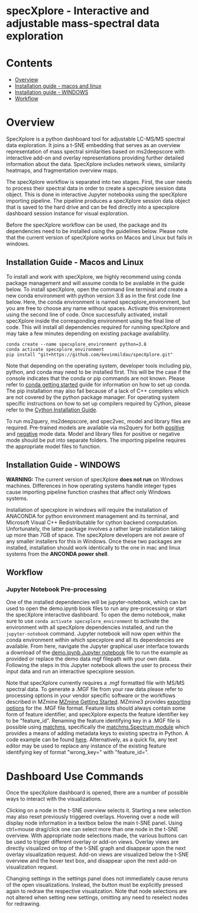 # specXplore - Interactive and adjustable mass-spectral data exploration

# Contents

* [Overview](https://github.com/kevinmildau/specXplore#overview)
* [Installation guide - macos and linux](https://github.com/kevinmildau/specXplore#installation-guide---macos-and-linux)
* [Installation guide - WINDOWS](https://github.com/kevinmildau/specXplore#installation-guide---windows-in-development)
* [Workflow](https://github.com/kevinmildau/specXplore#workflow)

# Overview

SpecXplore is a python dashboard tool for adjustable LC-MS/MS spectral data exploration. It joins a t-SNE embedding that serves as an overview representation of mass spectral similarities based on ms2deepscore with interactive add-on and overlay representations providing further detailed information about the data. SpecXplore includes network views, similarity heatmaps, and fragmentation overview maps.

The specXplore workflow is separated into two stages. 
First, the user needs to process their spectral data in order to create a specxplore session data object. This is done in interactive Jupyter notebooks using the specXplore importing pipeline. The pipeline produces a specXplore session data object that is saved to the hard drive and can be fed directly into a specxplore dashboard session instance for visual exploration.

Before the specXplore workflow can be used, the package and its dependencies need to be installed using the guidelines below. Please note that the current version of specXplore works on Macos and Linux but fails in windows.

## Installation Guide - Macos and Linux

To install and work with specXplore, we highly recommend using conda package management and will assume conda to be available in the guide below. 
To install specXplore, open the command line terminal and create a new conda environment with python version 3.8 as in the first code line below. 
Here, the conda environment is named specxplore_environment, but you are free to choose any name without spaces. 
Activate this environment using the second line of code.
Once successfully activated, install specXplore inside the corresponding environment using the final line of code. This will install all dependencies required for running specXplore and may take a few minutes depending on existing package availability.

```{Bash}
conda create --name specxplore_environment python=3.8
conda activate specxplore_environment
pip install "git+https://github.com/kevinmildau/specXplore.git"
```

Note that depending on the operating system, developer tools including pip, python, and conda may need to be installed first. This will be the case if the console indicates that the conda or pip commands are not known. Please refer to [conda getting started](https://conda.io/projects/conda/en/latest/user-guide/getting-started.html) guide for information on how to set up conda. The pip installation may also fail because of a lack of C++ compilers which are not covered by the python package manager. For operating system specific instructions on how to set up compilers required by Cython, please refer to the [Cython Installation Guide](https://cython.readthedocs.io/en/latest/src/quickstart/install.html).

To run ms2query, ms2deepscore, and spec2vec, model and library files are required. Pre-trained models are available via ms2query for both [positive](https://zenodo.org/records/10527997) and [negative](https://zenodo.org/records/10528030) mode data. Model and library files for positive or negative mode should be put into separate folders. The importing pipeline requires the appropriate model files to function.

## Installation Guide - WINDOWS

**WARNING:** The current version of specXplore **does not run** on Windows machines. Differences in how operating systems handle integer types cause importing pipeline function crashes that affect only Windows systems.

Installation of specxplore in windows will require the installation of ANACONDA for python environment management and its terminal, and Microsoft Visual C++ Redistributable for cython backend computation. Unfortunately, the latter package involves a rather large installation taking up more than 7GB of space. The specXplore developers are not aware of any smaller installers for this in Windows. Once these two packages are installed, installation should work identically to the one in mac and linux systems from the **ANCONDA power shell**.

## Workflow

### Jupyter Notebook Pre-processing

One of the installed dependencies will be jupyter-notebook, which can be used to open the demo.ipynb book files to run any pre-processing or start the specXplore interactive dashboard. To open the demo notebook, make sure to use ```conda activate specxplore_environment``` to activate the environment with all specXplore dependencies installed, and run the ```jupyter-notebook``` command. Jupyter notebook will now open within the conda environment within which specxplore and all its dependencies are available. From here, navigate the Jupyter graphical user interface towards a download of the [demo.ipynb Jupyter notebook](https://github.com/kevinmildau/specXplore/blob/e601141c817a9ea8f9f0654957a718c7da80b8af/notebooks/demo.ipynb) file to run the example as provided or replace the demo data mgf filepath with your own data. Following the steps in this Jupyter notebook allows the user to process their input data and run an interactive specxplore session. 

Note that specXplore currently requires a .mgf formatted file with MS/MS spectral data. To generate a .MGF file from your raw data please refer to processing options in your vendor specific software or the workflows described in MZmine [MZmine Getting Started](https://mzmine.github.io/mzmine_documentation/getting_started.html). MZmine3 provides [exporting options](https://mzmine.github.io/mzmine_documentation/module_docs/io/data-exchange-with-other-software.html#gnps-fbmniimn-export) for the .MGF file format. Feature lists should always contain some form of feature identifier, and specXplore expects the feature identifier key to be "feature_id". Renaming the feature identifying key in a .MGF file is possible using [matchms](https://matchms.readthedocs.io/en/latest/), specifically the [matchms.Spectrum module](https://matchms.readthedocs.io/en/latest/api/matchms.html#matchms.Spectrum) which provides a means of adding metadata keys to existing spectra in Python. A code example can be found [here](https://github.com/kevinmildau/specXplore/blob/e601141c817a9ea8f9f0654957a718c7da80b8af/notebooks/demo.ipynb). Alternatively, as a quick fix, any text editor may be used to replace any instance of the existing feature identifying key of format "wrong_key=" with "feature_id=". 

# Dashboard Use Commands
Once the specXplore dashboard is opened, there are a number of possible ways to interact with the visualizations. 

Clicking on a node in the t-SNE overview selects it. Starting a new selection may also reset previously triggered overlays. 
Hovering over a node will display node information in a textbox below the main t-SNE panel.
Using ctrl+mouse drag/click one can select more than one node in the t-SNE overview.
With appropriate node selections made, the various buttons can be used to trigger different overlay or add-on views. Overlay views are directly visualized on top of the t-SNE graph and disappear upon the next overlay visualization request. Add-on views are visualized below the t-SNE overview and the hover text box, and disappear upon the next add-on visualization request.

Changing settings in the settings panel does not immediately cause reruns of the open visualizations. Instead, the button must be explicitly pressed again to redraw the respective visualization. Note that node selections are not altered when setting new settings, omitting any need to reselect nodes for redrawing.